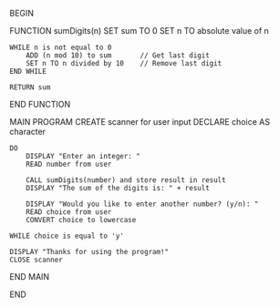 BEGIN

FUNCTION sumDigits(n)
    SET sum TO 0
    SET n TO absolute value of n

    WHILE n is not equal to 0
        ADD (n mod 10) to sum       // Get last digit
        SET n TO n divided by 10    // Remove last digit
    END WHILE

    RETURN sum
END FUNCTION

MAIN PROGRAM
    CREATE scanner for user input
    DECLARE choice AS character

    DO
        DISPLAY "Enter an integer: "
        READ number from user

        CALL sumDigits(number) and store result in result
        DISPLAY "The sum of the digits is: " + result

        DISPLAY "Would you like to enter another number? (y/n): "
        READ choice from user
        CONVERT choice to lowercase

    WHILE choice is equal to 'y'

    DISPLAY "Thanks for using the program!"
    CLOSE scanner
END MAIN

END
